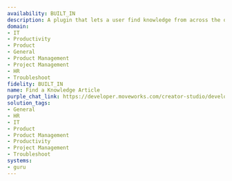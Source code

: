 ```yaml
---
availability: BUILT_IN
description: A plugin that lets a user find knowledge from across the organization.
domain:
- IT
- Productivity
- Product
- General
- Product Management
- Project Management
- HR
- Troubleshoot
fidelity: BUILT_IN
name: Find a Knowledge Article
purple_chat_link: https://developer.moveworks.com/creator-studio/developer-tools/purple-chat/?conversation=%7B%22startTimestamp%22%3A%2211%3A43+AM%22%2C%22messages%22%3A%5B%7B%22role%22%3A%22user%22%2C%22parts%22%3A%5B%7B%22richText%22%3A%22%3Cp%3EHey%2C+I+need+information+on+our+company%E2%80%99s+remote+work+policy%3C%2Fp%3E%22%7D%5D%7D%2C%7B%22role%22%3A%22assistant%22%2C%22parts%22%3A%5B%7B%22richText%22%3A%22%3Cp%3EI+found+a+document+titled+%3Cstrong%3E%27Remote+Work+Policy+2025%27%3C%2Fstrong%3E+in+our+Guru+knowledge+base.+Here%E2%80%99s+a+quick+summary%3A%3C%2Fp%3E%5Cn%3Cul%3E%5Cn++%3Cli%3ERemote+work+is+allowed+up+to+%3Cstrong%3E3+days+a+week%3C%2Fstrong%3E+for+eligible+employees.%3C%2Fli%3E%5Cn++%3Cli%3EEmployees+must+have+manager+approval+for+full-time+remote+work.%3C%2Fli%3E%5Cn++%3Cli%3ECompany-provided+laptops+must+be+used+for+security+compliance.%3C%2Fli%3E%5Cn%3C%2Ful%3E%22%7D%5D%7D%5D%7D
solution_tags:
- General
- HR
- IT
- Product
- Product Management
- Productivity
- Project Management
- Troubleshoot
systems:
- guru
---
```

